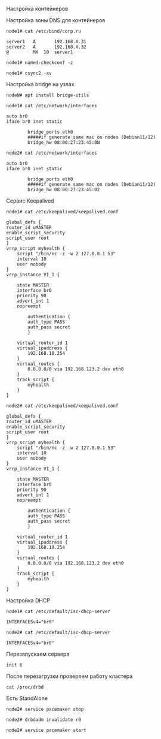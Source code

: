 Настройка контейнеров

Настройка зоны DNS для контейнеров
```
node1# cat /etc/bind/corp.ru
```
```
server1   A       192.168.X.31
server2   A       192.168.X.32
@         MX  10  server1
```

```
node1# named-checkconf -z

node1# csync2 -xv
```

Настройка bridge на узлах 
```
nodeN# apt install bridge-utils
```
```
node1# cat /etc/network/interfaces
```
```
auto br0
iface br0 inet static

        bridge_ports eth0
        #####if generate same mac on nodes (Debian11/12)
        bridge_hw 08:00:27:23:45:0N
```
```
node2# cat /etc/network/interfaces
```
```
auto br0
iface br0 inet static

        bridge_ports eth0
        #####if generate same mac on nodes (Debian11/12)
        bridge_hw 08:00:27:23:45:02
```
Сервис Keepalived 
```
node1# cat /etc/keepalived/keepalived.conf
```
```
global_defs {
router_id uMASTER
enable_script_security
script_user root
}
vrrp_script myhealth {
    script "/bin/nc -z -w 2 127.0.0.1 53"
    interval 10
    user nobody
}
vrrp_instance VI_1 {

    state MASTER
    interface br0
    priority 90
    advert_int 1
    nopreempt

        authentication {
        auth_type PASS
        auth_pass secret
        }

    virtual_router_id 1
    virtual_ipaddress {
        192.168.10.254
    }
    virtual_routes {
        0.0.0.0/0 via 192.168.123.2 dev eth0
    }
    track_script {
        myhealth
    }
}

```
```
node2# cat /etc/keepalived/keepalived.conf
```
```
global_defs {
router_id uMASTER
enable_script_security
script_user root
}
vrrp_script myhealth {
    script "/bin/nc -z -w 2 127.0.0.1 53"
    interval 10
    user nobody
}
vrrp_instance VI_1 {

    state MASTER
    interface br0
    priority 90
    advert_int 1
    nopreempt

        authentication {
        auth_type PASS
        auth_pass secret
        }

    virtual_router_id 1
    virtual_ipaddress {
        192.168.10.254
    }
    virtual_routes {
        0.0.0.0/0 via 192.168.123.2 dev eth0
    }
    track_script {
        myhealth
    }
}

```

Настройка DHCP
```
node1# cat /etc/default/isc-dhcp-server
```
```
INTERFACESv4="br0"
```
```
node2# cat /etc/default/isc-dhcp-server
```
```
INTERFACESv4="br0"
```

Перезапускаем сервера
```
init 6
```
После перезагрузки проверяем работу кластера
```
cat /proc/drbd
```
Есть StandAlone

```
node2# service pacemaker stop

node2# drbdadm invalidate r0

node2# service pacemaker start
```

